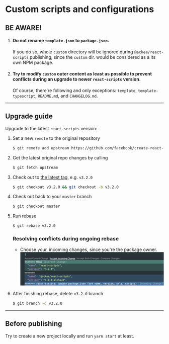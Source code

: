 # Custom scripts and configurations

## BE AWARE!

1. #### Do not rename `template.json` to `package.json`.

   If you do so, whole `custom` directory will be ignored during `@ackee/react-scripts` publishing, since the `custom` dir. would be considered as a its own NPM package.

2. #### Try to modify `custom` outer content as least as possible to prevent conflicts during an upgrade to newer `react-scripts` version.
   Of course, there're following and only exceptions: `template`, `template-typescript`, `README.md`, and `CHANGELOG.md`.

---

## Upgrade guide

Upgrade to the latest `react-scripts` version:

1. Set a new `remote` to the original repository
   ```sh
   $ git remote add upstream https://github.com/facebook/create-react-app.git`
   ```
2. Get the latest original repo changes by calling
   ```sh
   $ git fetch upstream
   ```
3. Check out to [the latest tag](https://github.com/facebook/create-react-app/releases), e.g. `v3.2.0`
   ```sh
   $ git checkout v3.2.0 && git checkout -b v3.2.0
   ```
4. Check out back to your `master` branch
   ```sh
   $ git checkout master
   ```
5. Run rebase

   ```sh
   $ git rebase v3.2.0
   ```

   ### Resolving conflicts during ongoing rebase

   - Choose your, incoming changes, since you're the package owner.
     ![rebase-choosing-correct-version](./assets/rebase-choosing-correct-version.png)

6. After finishing rebase, delete `v3.2.0` branch
   ```sh
   $ git branch -d v3.2.0
   ```

---

## Before publishing

Try to create a new project locally and run `yarn start` at least.
